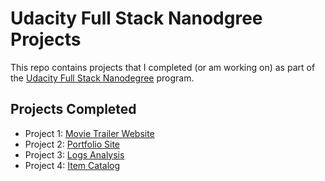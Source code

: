 # Udacity Full Stack Nanodgree Projects

This repo contains projects that I completed (or am working on) as part of the
[Udacity Full Stack Nanodegree](https://www.udacity.com/course/full-stack-web-developer-nanodegree--nd004) program.

## Projects Completed

* Project 1: [Movie Trailer Website](https://github.com/ewhanley/udacity-full-stack/tree/master/movie-website)
* Project 2: [Portfolio Site](https://github.com/ewhanley/udacity-full-stack/tree/master/portfolio-site)
* Project 3: [Logs Analysis](https://github.com/ewhanley/udacity-full-stack/tree/master/log-analysis/vagrant)
* Project 4: [Item Catalog](https://github.com/ewhanley/udacity-full-stack/tree/master/backend-project/vagrant)
